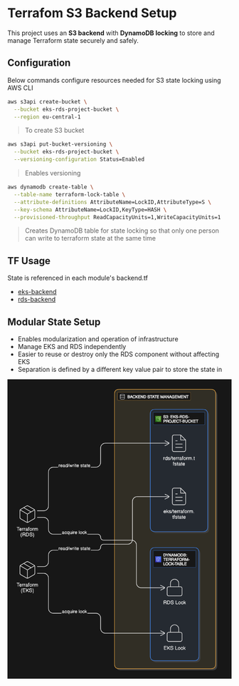# Terrafom S3 Backend Setup

This project uses an **S3 backend** with **DynamoDB locking** to store and manage Terraform state securely and safely.

## Configuration

Below commands configure resources needed for S3 state locking using AWS CLI

```bash
aws s3api create-bucket \
  --bucket eks-rds-project-bucket \
  --region eu-central-1
```

> To create S3 bucket

```bash
aws s3api put-bucket-versioning \
  --bucket eks-rds-project-bucket \
  --versioning-configuration Status=Enabled
```

> Enables versioning

```bash
aws dynamodb create-table \
  --table-name terraform-lock-table \
  --attribute-definitions AttributeName=LockID,AttributeType=S \
  --key-schema AttributeName=LockID,KeyType=HASH \
  --provisioned-throughput ReadCapacityUnits=1,WriteCapacityUnits=1
```

> Creates DynamoDB table for state locking so that only one person can write to terraform state at the same time

## TF Usage

State is referenced in each module's backend.tf

- [eks-backend](../terraform/eks/backend.tf)
- [rds-backend](../terraform/rds/backend.tf)

## Modular State Setup

- Enables modularization and operation of infrastructure
- Manage EKS and RDS independently
- Easier to reuse or destroy only the RDS component without affecting EKS
- Separation is defined by a different key value pair to store the state in

![s3-state](assets/s3-state.png)
